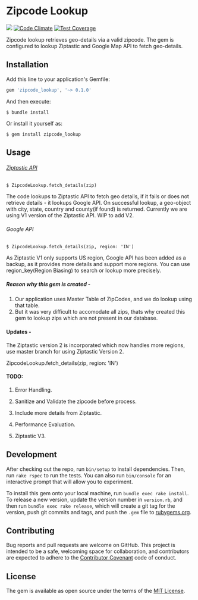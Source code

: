 # Zipcode Lookup 

[<img src='https://travis-ci.org/abhijitsinha/zipcode_lookup.svg?branch=master'>](https://travis-ci.org/abhijitsinha/zipcode_lookup)
[![Code Climate](https://codeclimate.com/github/abhijitsinha/zipcode_lookup/badges/gpa.svg)](https://codeclimate.com/github/abhijitsinha/zipcode_lookup)
[![Test Coverage](https://codeclimate.com/github/abhijitsinha/zipcode_lookup/badges/coverage.svg)](https://codeclimate.com/github/abhijitsinha/zipcode_lookup/coverage)

Zipcode lookup retrieves geo-details via a valid zipcode. The gem is configured to lookup Ziptastic and Google Map API to fetch geo-details.

## Installation

Add this line to your application's Gemfile:

```ruby
gem 'zipcode_lookup', '~> 0.1.0'
```

And then execute:

    $ bundle install

Or install it yourself as:

    $ gem install zipcode_lookup

## Usage

###### [Ziptastic API](https://www.getziptastic.com/) 

    $ ZipcodeLookup.fetch_details(zip)

The code lookups to Ziptastic API to fetch geo details, if it fails or does not retrieve details - it lookups Google API. On successful lookup, a geo-object with city, state, country and county(if found) is returned. Currently we are using V1 version of the Ziptastic API. WIP to add V2.

###### Google API

    $ ZipcodeLookup.fetch_details(zip, region: 'IN')

As Ziptastic V1 only supports US region, Google API has been added as a backup, as it provides more details and support more regions. You can use region_key(Region Biasing) to search or lookup more precisely.

##### Reason why this gem is created - 

1. Our application uses Master Table of ZipCodes, and we do lookup using that table.
2. But it was very difficult to accomodate all zips, thats why created this gem to lookup zips which are not present in our database.

#### Updates - 

The Ziptastic version 2 is incorporated which now handles more regions, use master branch for using Ziptastic Version 2.

ZipcodeLookup.fetch_details(zip, region: 'IN')

#### TODO: 

1. Error Handling.

2. Sanitize and Validate the zipcode before process.

3. Include more details from Ziptastic.

4. Performance Evaluation.

5. Ziptastic V3.


## Development

After checking out the repo, run `bin/setup` to install dependencies. Then, run `rake rspec` to run the tests. You can also run `bin/console` for an interactive prompt that will allow you to experiment.

To install this gem onto your local machine, run `bundle exec rake install`. To release a new version, update the version number in `version.rb`, and then run `bundle exec rake release`, which will create a git tag for the version, push git commits and tags, and push the `.gem` file to [rubygems.org](https://rubygems.org).

## Contributing

Bug reports and pull requests are welcome on GitHub. This project is intended to be a safe, welcoming space for collaboration, and contributors are expected to adhere to the [Contributor Covenant](contributor-covenant.org) code of conduct.

## License

The gem is available as open source under the terms of the [MIT License](http://opensource.org/licenses/MIT).

